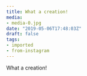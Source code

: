 ```yaml
---
title: What a creation!
media:
- media-0.jpg
date: "2019-05-06T17:48:03Z"
draft: false
tags:
- imported
- from-instagram
---
```

What a creation\!
